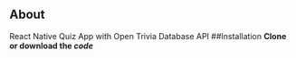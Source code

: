 ## About
React Native Quiz App with Open Trivia Database API
##Installation
**Clone or download the _code_** 
